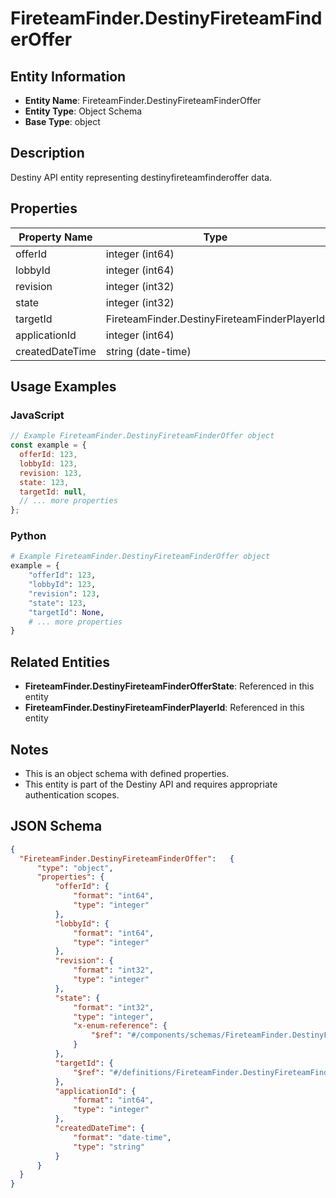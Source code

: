 # FireteamFinder.DestinyFireteamFinderOffer

## Entity Information
- **Entity Name**: FireteamFinder.DestinyFireteamFinderOffer
- **Entity Type**: Object Schema
- **Base Type**: object

## Description
Destiny API entity representing destinyfireteamfinderoffer data.

## Properties

| Property Name | Type | Description | Required |
|---------------|------|-------------|----------|
| offerId | integer (int64) |  | No |
| lobbyId | integer (int64) |  | No |
| revision | integer (int32) |  | No |
| state | integer (int32) |  | No |
| targetId | FireteamFinder.DestinyFireteamFinderPlayerId |  | No |
| applicationId | integer (int64) |  | No |
| createdDateTime | string (date-time) |  | No |

## Usage Examples

### JavaScript
```javascript
// Example FireteamFinder.DestinyFireteamFinderOffer object
const example = {
  offerId: 123,
  lobbyId: 123,
  revision: 123,
  state: 123,
  targetId: null,
  // ... more properties
};
```

### Python
```python
# Example FireteamFinder.DestinyFireteamFinderOffer object
example = {
    "offerId": 123,
    "lobbyId": 123,
    "revision": 123,
    "state": 123,
    "targetId": None,
    # ... more properties
}
```

## Related Entities
- **FireteamFinder.DestinyFireteamFinderOfferState**: Referenced in this entity
- **FireteamFinder.DestinyFireteamFinderPlayerId**: Referenced in this entity

## Notes
- This is an object schema with defined properties.
- This entity is part of the Destiny API and requires appropriate authentication scopes.

## JSON Schema
```json
{
  "FireteamFinder.DestinyFireteamFinderOffer":   {
      "type": "object",
      "properties": {
          "offerId": {
              "format": "int64",
              "type": "integer"
          },
          "lobbyId": {
              "format": "int64",
              "type": "integer"
          },
          "revision": {
              "format": "int32",
              "type": "integer"
          },
          "state": {
              "format": "int32",
              "type": "integer",
              "x-enum-reference": {
                  "$ref": "#/components/schemas/FireteamFinder.DestinyFireteamFinderOfferState"
              }
          },
          "targetId": {
              "$ref": "#/definitions/FireteamFinder.DestinyFireteamFinderPlayerId"
          },
          "applicationId": {
              "format": "int64",
              "type": "integer"
          },
          "createdDateTime": {
              "format": "date-time",
              "type": "string"
          }
      }
  }
}
```

